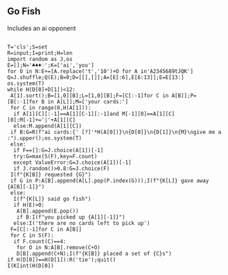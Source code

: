 


## Go Fish

<!-- META A golfed version of the game Go Fish made with python META -->

Includes an ai opponent

<pre>
<code class="language-python">
T='cls';S=set
R=input;I=print;H=len
import random as J,os
E=[];N='♣♠♦♡';K=['ai','you']
for O in N:E+=[A.replace('t','10')+O for A in'A2345689tJQK']
Q=J.shuffle;Q(E);B=0;D=[[],[]];A=[E[:6],E[6:13]];E=E[13:]
os.system(T)
while H(D[0]+D[1])<12:
 A[1].sort();B=[1,0][B];L=[1,0][B];F=[C[:-1]for C in A[B]];P=[B[:-1]for B in A[L]];M=['your cards:']
 for C in range(0,H(A[1])):
  if A[1][C][:-1]==A[1][C-1][:-1]and M[-1][0]==A[1][C][0]:M[-1]+='|'+A[1][C]
  else:M.append(A[1][C])
 if B:G=R(f"ai cards:{' [?]'*H(A[0])}\n{D[0]}\n{D[1]}\n{M}\ngive me a :").upper();os.system(T)
 else:
  if F==[]:G=J.choice(A[1])[-1]
  try:G=max(S(F),key=F.count)
  except ValueError:G=J.choice(A[1])[-1]
  if J.random()>0.8:G=J.choice(F)
 I(f"{K[B]} requested {G}")
 if G in P:A[B].append(A[L].pop(P.index(G)));I(f"{K[L]} gave away {A[B][-1]}")
 else:
  I(f"{K[L]} said go fish")
  if H(E)>0:
   A[B].append(E.pop())
   if B:I(f"you picked up {A[1][-1]}")
  else:I('there are no cards left to pick up')
 F=[C[:-1]for C in A[B]]
 for C in S(F):
  if F.count(C)==4:
   for O in N:A[B].remove(C+O)
   D[B].append(C+N);I(f"{K[B]} placed a set of {C}s")
if H(D[0])==H(D[1]):R('tie');quit()
I(K[int(H(D[0])<H(D[1]))]+' won')

</code>
</pre>


<!-- LAST EDITED 1699420951 LAST EDITED-->